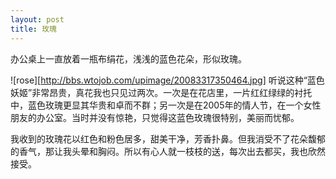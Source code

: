 ```yaml
---
layout: post
title: 玫瑰
---
```




办公桌上一直放着一瓶布绢花，浅浅的蓝色花朵，形似玫瑰。

![rose][http://bbs.wtojob.com/upimage/20083317350464.jpg] 听说这种“蓝色妖姬”非常昂贵，真花我也只见过两次。一次是在花店里，一片红红绿绿的衬托中，蓝色玫瑰更显其华贵和卓而不群；另一次是在2005年的情人节，在一个女性朋友的办公室。当时并没有惊艳，只觉得这蓝色玫瑰很特别，美丽而忧郁。

我收到的玫瑰花以红色和粉色居多，甜美干净，芳香扑鼻。但我消受不了花朵馥郁的香气，那让我头晕和胸闷。所以有心人就一枝枝的送，每次出去都买，我也欣然接受。
